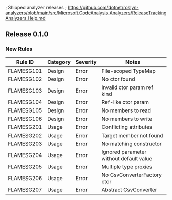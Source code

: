 ﻿; Shipped analyzer releases
; https://github.com/dotnet/roslyn-analyzers/blob/main/src/Microsoft.CodeAnalysis.Analyzers/ReleaseTrackingAnalyzers.Help.md

## Release 0.1.0

### New Rules

 Rule ID    | Category | Severity | Notes       
------------|----------|----------|-------------
 FLAMESG101 | Design   | Error    | File-scoped TypeMap
 FLAMESG102 | Design   | Error    | No ctor found
 FLAMESG103 | Design   | Error    | Invalid ctor param ref kind
 FLAMESG104 | Design   | Error    | Ref-like ctor param
 FLAMESG105 | Design   | Error    | No members to read
 FLAMESG106 | Design   | Error    | No members to write
 FLAMESG201 | Usage    | Error    | Conflicting attributes
 FLAMESG202 | Usage    | Error    | Target member not found
 FLAMESG203 | Usage    | Error    | No matching constructor
 FLAMESG204 | Usage    | Error    | Ignored parameter without default value
 FLAMESG205 | Usage    | Error    | Multiple type proxies
 FLAMESG206 | Usage    | Error    | No CsvConverterFactory ctor
 FLAMESG207 | Usage    | Error    | Abstract CsvConverter
